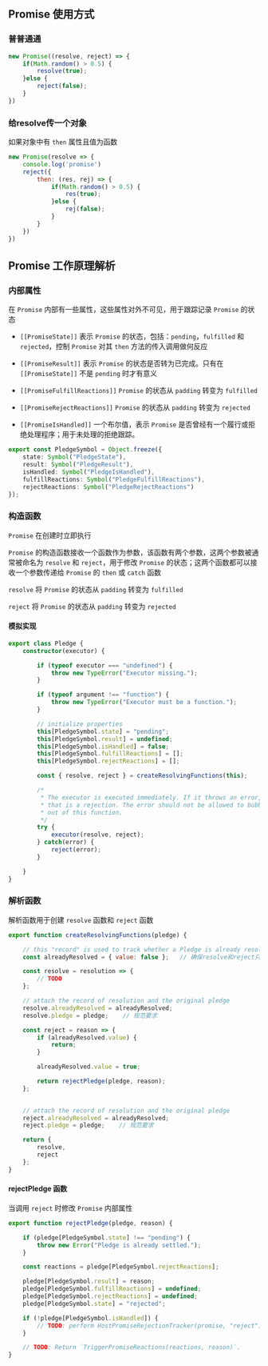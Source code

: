 ## Promise 使用方式

### 普普通通
```js
new Promise((resolve, reject) => {
    if(Math.random() > 0.5) {
        resolve(true);
    }else {
        reject(false);
    }
})
```

### 给resolve传一个对象
如果对象中有 `then` 属性且值为函数
```js
new Promise(resolve => {
    console.log('promise')
    reject({
        then: (res, rej) => {
            if(Math.random() > 0.5) {
                res(true);
            }else {
                rej(false);
            }
        }
    })
})
```
## Promise 工作原理解析
### 内部属性
在 `Promise` 内部有一些属性，这些属性对外不可见，用于跟踪记录 `Promise` 的状态

- `[[PromiseState]]`
    表示 `Promise` 的状态，包括：`pending`，`fulfilled` 和 `rejected`，控制 `Promise` 对其 `then` 方法的传入调用做何反应

- `[[PromiseResult]]`
    表示 `Promise` 的状态是否转为已完成。只有在` [[PromiseState]]` 不是 `pending` 时才有意义

- `[[PromiseFulfillReactions]]`
    `Promise` 的状态从 `padding` 转变为 `fulfilled`

- `[[PromiseRejectReactions]]`
    `Promise` 的状态从 `padding` 转变为 `rejected`

- `[[PromiseIsHandled]]`
    一个布尔值，表示 `Promise` 是否曾经有一个履行或拒绝处理程序；用于未处理的拒绝跟踪。

```ts
export const PledgeSymbol = Object.freeze({
    state: Symbol("PledgeState"),
    result: Symbol("PledgeResult"),
    isHandled: Symbol("PledgeIsHandled"),
    fulfillReactions: Symbol("PledgeFulfillReactions"),
    rejectReactions: Symbol("PledgeRejectReactions")
});
```

### 构造函数
`Promise` 在创建时立即执行

`Promise` 的构造函数接收一个函数作为参数，该函数有两个参数，这两个参数被通常被命名为 `resolve` 和 `reject`，用于修改 `Promise` 的状态；这两个函数都可以接收一个参数传递给 `Promise` 的 `then` 或 `catch` 函数
 
`resolve` 将 `Promise` 的状态从 `padding` 转变为 `fulfilled`

`reject` 将 `Promise` 的状态从 `padding` 转变为 `rejected`

#### 模拟实现
```ts
export class Pledge {
    constructor(executor) {

        if (typeof executor === "undefined") {
            throw new TypeError("Executor missing.");
        }

        if (typeof argument !== "function") {
            throw new TypeError("Executor must be a function.");
        }

        // initialize properties
        this[PledgeSymbol.state] = "pending";
        this[PledgeSymbol.result] = undefined;
        this[PledgeSymbol.isHandled] = false;
        this[PledgeSymbol.fulfillReactions] = [];
        this[PledgeSymbol.rejectReactions] = [];

        const { resolve, reject } = createResolvingFunctions(this);

        /*
         * The executor is executed immediately. If it throws an error, then
         * that is a rejection. The error should not be allowed to bubble
         * out of this function.
         */
        try {
            executor(resolve, reject);
        } catch(error) {
            reject(error);
        }

    }
}
```

### 解析函数
解析函数用于创建 `resolve` 函数和 `reject` 函数
```js
export function createResolvingFunctions(pledge) {

    // this "record" is used to track whether a Pledge is already resolved
    const alreadyResolved = { value: false };   // 确保resolve和reject只执行一次

    const resolve = resolution => {
        // TODO
    };

    // attach the record of resolution and the original pledge
    resolve.alreadyResolved = alreadyResolved;
    resolve.pledge = pledge;    // 规范要求

    const reject = reason => {
        if (alreadyResolved.value) {
            return;
        }

        alreadyResolved.value = true;

        return rejectPledge(pledge, reason);
    };
    

    // attach the record of resolution and the original pledge
    reject.alreadyResolved = alreadyResolved;
    reject.pledge = pledge;    // 规范要求

    return {
        resolve,
        reject
    };
}
```

#### rejectPledge 函数
当调用 `reject` 时修改 `Promise` 内部属性

```js
export function rejectPledge(pledge, reason) {

    if (pledge[PledgeSymbol.state] !== "pending") {
        throw new Error("Pledge is already settled.");
    }

    const reactions = pledge[PledgeSymbol.rejectReactions];

    pledge[PledgeSymbol.result] = reason;
    pledge[PledgeSymbol.fulfillReactions] = undefined;
    pledge[PledgeSymbol.rejectReactions] = undefined;
    pledge[PledgeSymbol.state] = "rejected";

    if (!pledge[PledgeSymbol.isHandled]) {
        // TODO: perform HostPromiseRejectionTracker(promise, "reject").
    }

    // TODO: Return `TriggerPromiseReactions(reactions, reason)`.
}
```


